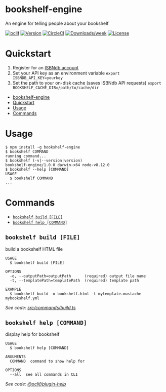 # bookshelf-engine

An engine for telling people about your bookshelf

[![oclif](https://img.shields.io/badge/cli-oclif-brightgreen.svg)](https://oclif.io)
[![Version](https://img.shields.io/npm/v/bookshelf-engine.svg)](https://npmjs.org/package/bookshelf-engine)
[![CircleCI](https://circleci.com/gh/chpwssn/bookshelf-engine/tree/master.svg?style=shield)](https://circleci.com/gh/chpwssn/bookshelf-engine/tree/master)
[![Downloads/week](https://img.shields.io/npm/dw/bookshelf-engine.svg)](https://npmjs.org/package/bookshelf-engine)
[![License](https://img.shields.io/npm/l/bookshelf-engine.svg)](https://github.com/chpwssn/bookshelf-engine/blob/master/package.json)

# Quickstart

1. Register for an [ISBNdb account](https://isbndb.com)
2. Set your API key as an environment variable `export ISBNDB_API_KEY=yourkey`
3. Set the path to your on-disk cache (saves ISBNdb API requests) `export BOOKSHELF_CACHE_DIR=/path/to/cache/dir`

<!-- toc -->
* [bookshelf-engine](#bookshelf-engine)
* [Quickstart](#quickstart)
* [Usage](#usage)
* [Commands](#commands)
<!-- tocstop -->

# Usage

<!-- usage -->
```sh-session
$ npm install -g bookshelf-engine
$ bookshelf COMMAND
running command...
$ bookshelf (-v|--version|version)
bookshelf-engine/1.0.0 darwin-x64 node-v8.12.0
$ bookshelf --help [COMMAND]
USAGE
  $ bookshelf COMMAND
...
```
<!-- usagestop -->

# Commands

<!-- commands -->
* [`bookshelf build [FILE]`](#bookshelf-build-file)
* [`bookshelf help [COMMAND]`](#bookshelf-help-command)

## `bookshelf build [FILE]`

build a bookshelf HTML file

```
USAGE
  $ bookshelf build [FILE]

OPTIONS
  -o, --outputPath=outputPath      (required) output file name
  -t, --templatePath=templatePath  (required) template path

EXAMPLE
  $ bookshelf build -o bookshelf.html -t mytemplate.mustache mybookshelf.yml
```

_See code: [src/commands/build.ts](https://github.com/chpwssn/bookshelf-engine/blob/v1.0.0/src/commands/build.ts)_

## `bookshelf help [COMMAND]`

display help for bookshelf

```
USAGE
  $ bookshelf help [COMMAND]

ARGUMENTS
  COMMAND  command to show help for

OPTIONS
  --all  see all commands in CLI
```

_See code: [@oclif/plugin-help](https://github.com/oclif/plugin-help/blob/v2.2.1/src/commands/help.ts)_
<!-- commandsstop -->
